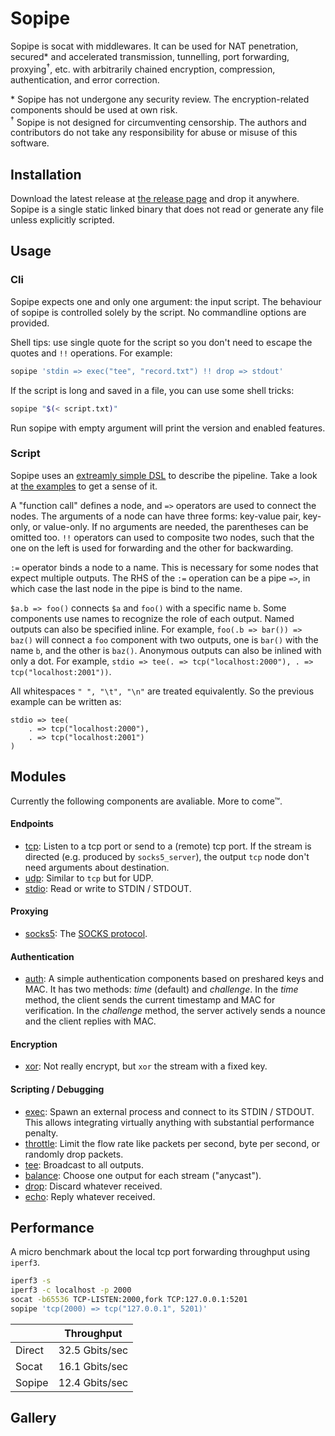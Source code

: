 Sopipe
======

Sopipe is socat with middlewares. It can be used for NAT penetration, secured* and accelerated transmission, tunnelling,
port forwarding, proxying<sup>†</sup>, etc. with arbitrarily chained encryption, compression, authentication, and error
correction.

\* Sopipe has not undergone any security review. The encryption-related components should be used at own risk. <br>
<sup>†</sup> Sopipe is not designed for circumventing censorship. The authors and contributors do not take any
responsibility for abuse or misuse of this software.

## Installation

Download the latest release at [the release page](https://github.com/ylxdzsw/sopipe/releases) and drop it anywhere.
Sopipe is a single static linked binary that does not read or generate any file unless explicitly scripted.

## Usage

### Cli

Sopipe expects one and only one argument: the input script. The behaviour of sopipe is controlled solely by the script.
No commandline options are provided.

Shell tips: use single quote for the script so you don't need to escape the quotes and `!!` operations. For example:

```sh
sopipe 'stdin => exec("tee", "record.txt") !! drop => stdout'
```

If the script is long and saved in a file, you can use some shell tricks:

```sh
sopipe "$(< script.txt)"
```

Run sopipe with empty argument will print the version and enabled features.

### Script

Sopipe uses an [extreamly simple DSL](https://github.com/ylxdzsw/sopipe/blob/master/src/script.pest) to describe the
pipeline. Take a look at [the examples](https://github.com/ylxdzsw/sopipe#gallery) to get a sense of it.

A "function call" defines a node, and `=>` operators are used to connect the nodes. The arguments of a node can have
three forms: key-value pair, key-only, or value-only. If no arguments are needed, the parentheses can be omitted too.
`!!` operators can used to composite two nodes, such that the one on the left is used for forwarding and the other for
backwarding.

`:=` operator binds a node to a name. This is necessary for some nodes that expect multiple outputs. The RHS of the `:=`
operation can be a pipe `=>`, in which case the last node in the pipe is bind to the name.

`$a.b => foo()` connects `$a` and `foo()` with a specific name `b`. Some components use names to recognize the role of
each output. Named outputs can also be specified inline. For example, `foo(.b => bar()) => baz()` will connect a `foo`
component with two outputs, one is `bar()` with the name `b`, and the other is `baz()`. Anonymous outputs can also be
inlined with only a dot. For example, `stdio => tee(. => tcp("localhost:2000"), . => tcp("localhost:2001"))`.

All whitespaces `" ", "\t", "\n"` are treated equivalently. So the previous example can be written as:

```
stdio => tee(
    . => tcp("localhost:2000"),
    . => tcp("localhost:2001")
)
```

## Modules

Currently the following components are avaliable. More to come™.

#### Endpoints

- [tcp]: Listen to a tcp port or send to a (remote) tcp port. If the stream is directed (e.g. produced by
  `socks5_server`), the output `tcp` node don't need arguments about destination.
- [udp]: Similar to `tcp` but for UDP.
- [stdio]: Read or write to STDIN / STDOUT.

[tcp]: https://github.com/ylxdzsw/sopipe/tree/master/components/tcp
[udp]: https://github.com/ylxdzsw/sopipe/tree/master/components/udp
[stdio]: https://github.com/ylxdzsw/sopipe/tree/master/components/stdio

#### Proxying

- [socks5]: The [SOCKS protocol](https://tools.ietf.org/html/rfc1928).

[socks5]: https://github.com/ylxdzsw/sopipe/tree/master/components/socks5

#### Authentication

- [auth]: A simple authentication components based on preshared keys and MAC. It has two methods: *time* (default) and
  *challenge*. In the *time* method, the client sends the current timestamp and MAC for verification. In the *challenge*
  method, the server actively sends a nounce and the client replies with MAC.

[auth]: https://github.com/ylxdzsw/sopipe/tree/master/components/auth

#### Encryption

- [xor]: Not really encrypt, but `xor` the stream with a fixed key.

[xor]: https://github.com/ylxdzsw/sopipe/tree/master/components/xor

#### Scripting / Debugging

- [exec]: Spawn an external process and connect to its STDIN / STDOUT. This allows integrating virtually anything with
  substantial performance penalty.
- [throttle]: Limit the flow rate like packets per second, byte per second, or randomly drop packets.
- [tee]: Broadcast to all outputs.
- [balance]: Choose one output for each stream ("anycast").
- [drop]: Discard whatever received.
- [echo]: Reply whatever received.

[exec]: https://github.com/ylxdzsw/sopipe/tree/master/components/exec
[throttle]: https://github.com/ylxdzsw/sopipe/tree/master/components/throttle
[tee]: https://github.com/ylxdzsw/sopipe/tree/master/components/tee
[balance]: https://github.com/ylxdzsw/sopipe/tree/master/components/balance
[drop]: https://github.com/ylxdzsw/sopipe/tree/master/components/drop
[echo]: https://github.com/ylxdzsw/sopipe/tree/master/components/echo

## Performance

A micro benchmark about the local tcp port forwarding throughput using `iperf3`.

```sh
iperf3 -s
iperf3 -c localhost -p 2000
socat -b65536 TCP-LISTEN:2000,fork TCP:127.0.0.1:5201
sopipe 'tcp(2000) => tcp("127.0.0.1", 5201)'
```

|        |   Throughput   |
| ------ | -------------- |
| Direct | 32.5 Gbits/sec |
| Socat  | 16.1 Gbits/sec |
| Sopipe | 12.4 Gbits/sec |

## Gallery

